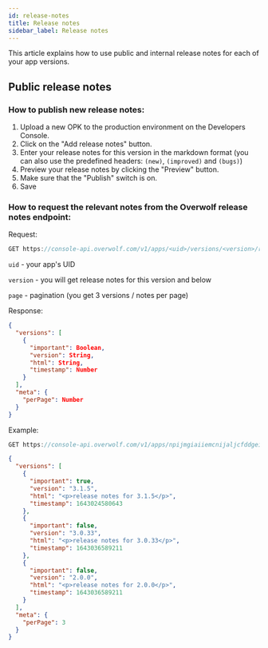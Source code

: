 ```yaml
---
id: release-notes
title: Release notes
sidebar_label: Release notes
---
```


This article explains how to use public and internal release notes for each of your app versions.

## Public release notes

### How to publish new release notes:

1. Upload a new OPK to the production environment on the Developers Console.
2. Click on the "Add release notes" button.
3. Enter your release notes for this version in the markdown format (you can also use the predefined headers: `(new)`, `(improved)` and `(bugs)`)
4. Preview your release notes by clicking the "Preview" button.
5. Make sure that the "Publish" switch is on.
6. Save 

### How to request the relevant notes from the Overwolf release notes endpoint:

Request:

```js
GET https://console-api.overwolf.com/v1/apps/<uid>/versions/<version>/release-notes/<page>`
```
`uid` - your app's UID

`version` - you will get release notes for this version and below

`page` - pagination (you get 3 versions / notes per page)


Response:

``` json
{
  "versions": [
    {
      "important": Boolean,
      "version": String,
      "html": String,
      "timestamp": Number
    }
  ],
  "meta": {
    "perPage": Number
  }
}
```

Example:

```js
GET https://console-api.overwolf.com/v1/apps/npijmgiaiiemcnijaljcfddgeihcbifdbhpffihe/versions/3.1.5/release-notes/1
```

```json
{
  "versions": [
    {
      "important": true,
      "version": "3.1.5",
      "html": "<p>release notes for 3.1.5</p>",
      "timestamp": 1643024580643
    },
    {
      "important": false,
      "version": "3.0.33",
      "html": "<p>release notes for 3.0.33</p>",
      "timestamp": 1643036589211
    },
    {
      "important": false,
      "version": "2.0.0",
      "html": "<p>release notes for 2.0.0</p>",
      "timestamp": 1643036589211
    }
  ],
  "meta": {
    "perPage": 3
  }
}
```
